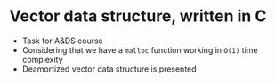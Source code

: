 # Vector data structure, written in C

- Task for A&DS course
- Considering that we have a `malloc` function working in `O(1)` time complexity
- Deamortized vector data structure is presented
